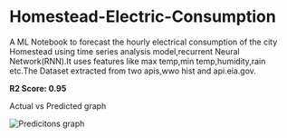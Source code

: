 # Homestead-Electric-Consumption
A ML Notebook to forecast the hourly electrical consumption of the city Homestead using time series analysis model,recurrent Neural Network(RNN).It uses features like max temp,min temp,humidity,rain etc.The Dataset extracted from two apis,wwo hist and  api.eia.gov.

__R2 Score: 0.95__

Actual vs Predicted graph

![Predicitons graph](https://github.com/ajtheb/Homestead-Electric-Consumption/raw/master/graph.PNG)
